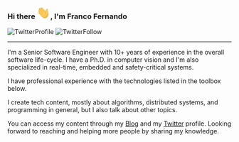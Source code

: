 ### Hi there <img src="https://github.com/FrancoFernando/FrancoFernando/blob/main/wave.gif" width="30px">, I'm Franco Fernando
![TwitterProfile](https://img.shields.io/twitter/url?label=Franc0Fernand0&style=social&url=https%3A%2F%2Ftwitter.com%2FFranc0Fernand0) ![TwitterFollow](https://img.shields.io/twitter/follow/Franc0Fernand0?label=People%20following%20me&style=social)

---

I'm a Senior Software Engineer with 10+ years of experience in the overall software life-cycle. I have a Ph.D. in computer vision and I'm also specialized in real-time, embedded and safety-critical systems. 

I have professional experience with the technologies listed in the toolbox below.

I create tech content, mostly about algorithms, distributed systems, and programming in general, but I also talk about other topics. 

You can access my content through my [Blog](https://www.francofernando.com) and my [Twitter](https://twitter.com/Franc0Fernand0) profile. Looking forward to reaching and helping more people by sharing my knowledge.

<!--
**FrancoFernando/FrancoFernando** is a ✨ _special_ ✨ repository because its `README.md` (this file) appears on your GitHub profile.

Here are some ideas to get you started:

- 🔭 I’m currently working on ...
- 🌱 I’m currently learning ...
- 👯 I’m looking to collaborate on ...
- 🤔 I’m looking for help with ...
- 💬 Ask me about ...
- 📫 How to reach me: ...
- 😄 Pronouns: ...
- ⚡ Fun fact: ...
-->
